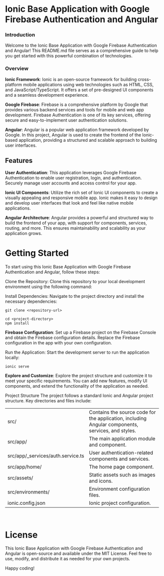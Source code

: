 
# Ionic Base Application with Google Firebase Authentication and Angular

### Introduction
Welcome to the Ionic Base Application with Google Firebase Authentication and Angular! This README.md file serves as a comprehensive guide to help you get started with this powerful combination of technologies.

### Overview
**Ionic Framework**: Ionic is an open-source framework for building cross-platform mobile applications using web technologies such as HTML, CSS, and JavaScript/TypeScript. It offers a set of pre-designed UI components and a seamless development experience.

**Google Firebase**: Firebase is a comprehensive platform by Google that provides various backend services and tools for mobile and web app development. Firebase Authentication is one of its key services, offering secure and easy-to-implement user authentication solutions.

**Angular**: Angular is a popular web application framework developed by Google. In this project, Angular is used to create the frontend of the Ionic-based application, providing a structured and scalable approach to building user interfaces.

## Features
**User Authentication**: This application leverages Google Firebase Authentication to enable user registration, login, and authentication. Securely manage user accounts and access control for your app.

**Ionic UI Components**: Utilize the rich set of Ionic UI components to create a visually appealing and responsive mobile app. Ionic makes it easy to design and develop user interfaces that look and feel like native mobile applications.

**Angular Architecture**: Angular provides a powerful and structured way to build the frontend of your app, with support for components, services, routing, and more. This ensures maintainability and scalability as your application grows.

# Getting Started
To start using this Ionic Base Application with Google Firebase Authentication and Angular, follow these steps:

Clone the Repository: Clone this repository to your local development environment using the following command:

Install Dependencies: Navigate to the project directory and install the necessary dependencies:
```
git clone <repository-url>
```

```
cd <project-directory>
npm install
```
**Firebase Configuration**: Set up a Firebase project on the Firebase Console and obtain the Firebase configuration details. Replace the Firebase configuration in the app with your own configuration.

Run the Application: Start the development server to run the application locally:

```
ionic serve
```

**Explore and Customize**: Explore the project structure and customize it to meet your specific requirements. You can add new features, modify UI components, and extend the functionality of the application as needed.

Project Structure
The project follows a standard Ionic and Angular project structure. Key directories and files include:

|   |  |
| ------- | ------- |
| src/ |Contains the source code for the application, including Angular components, services, and styles.|
| src/app/ | The main application module and component.|
src/app/_services/auth.service.ts | User authentication-related components and services.|
src/app/home/ | The home page component.|
src/assets/ | Static assets such as images and icons.|
src/environments/ | Environment configuration files.|
ionic.config.json | Ionic project configuration.|

<br>

# License
This Ionic Base Application with Google Firebase Authentication and Angular is open-source and available under the MIT License. Feel free to use, modify, and distribute it as needed for your own projects.

Happy coding!